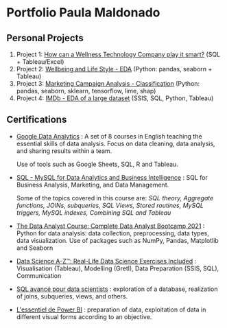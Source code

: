 # Portfolio Paula Maldonado

## Personal Projects
1. Project 1: [How can a Wellness Technology Company play it smart?](https://github.com/pcmaldonado/How-Can-a-Wellness-Technology-Company-Play-It-Smart) (SQL + Tableau/Excel) 
2. Project 2: [Wellbeing and Life Style - EDA](https://github.com/pcmaldonado/WellbeingAnalysis) (Python: pandas, seaborn + Tableau) 
3. Project 3: [Marketing Campaign Analysis - Classification](https://github.com/pcmaldonado/MarketingCampaignClassification) (Python: pandas, seaborn, sklearn, tensorflow, lime, shap)
4. Project 4: [IMDb - EDA of a large dataset](https://github.com/pcmaldonado/IMDb) (SSIS, SQL, Python, Tableau)

## Certifications
* [Google Data Analytics](https://coursera.org/share/93014798e8c45a50ea17511dff143504) : A set of 8 courses in English teaching the essential skills of data analysis. Focus on data cleaning, data analysis, and sharing results within a team. 

  Use of tools such as Google Sheets, SQL, R and Tableau.
 
 * [SQL - MySQL for Data Analytics and Business Intelligence](http://ude.my/UC-c2694776-266e-4ae3-ab9b-046d550a518e) : SQL for Business Analysis, Marketing, and Data Management. 
 
    Some of the topics covered in this course are: *SQL theory, Aggregate functions, JOINs, subqueries, SQL Views, Stored routines, MySQL triggers, MySQL indexes, Combining SQL and Tableau*
  
  * [The Data Analyst Course: Complete Data Analyst Bootcamp 2021](https://www.udemy.com/certificate/UC-bd903589-34da-4189-8181-f30de4e664e3/) : Python for data analysis: data collection, preprocessing, data types, data visualization. Use of packages such as NumPy, Pandas, Matplotlib and Seaborn
  
  * [Data Science A-Z™: Real-Life Data Science Exercises Included](https://www.udemy.com/certificate/UC-399f6599-6939-460d-80ea-3d9333436af3/) : Visualisation (Tableau), Modelling (Gretl), Data Preparation (SSIS, SQL), Communication
  
 * [SQL avancé pour data scientists](https://www.linkedin.com/learning/sql-avance-pour-les-data-scientists?trk=share_certificate) : exploration of a database, realization of joins, subqueries, views, and others.

* [L'essentiel de Power BI](https://www.linkedin.com/learning/l-essentiel-de-power-bi?trk=share_certificate) :  preparation of data, exploitation of data in different visual forms according to an objective. 

